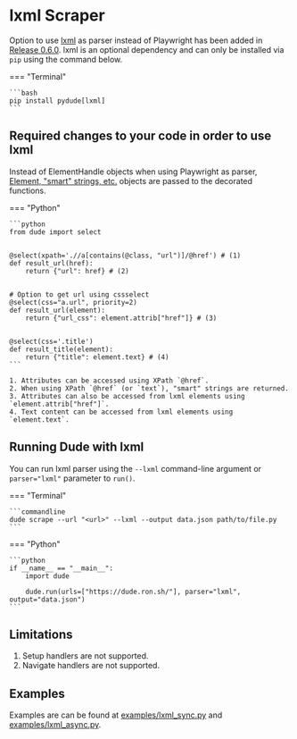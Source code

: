 # lxml Scraper

Option to use [lxml](https://lxml.de/) as parser instead of Playwright has been added in [Release 0.6.0](https://github.com/roniemartinez/dude/releases/tag/0.6.0).
lxml is an optional dependency and can only be installed via `pip` using the command below.

=== "Terminal"

    ```bash
    pip install pydude[lxml]
    ```

## Required changes to your code in order to use lxml

Instead of ElementHandle objects when using Playwright as parser, [Element, "smart" strings, etc.](https://lxml.de/xpathxslt.html#xpath-return-values) objects are passed to the decorated functions.


=== "Python"

    ```python
    from dude import select


    @select(xpath='.//a[contains(@class, "url")]/@href') # (1)
    def result_url(href):
        return {"url": href} # (2)
    
    
    # Option to get url using cssselect
    @select(css="a.url", priority=2)
    def result_url(element):
        return {"url_css": element.attrib["href"]} # (3)
    
    
    @select(css='.title')
    def result_title(element):
        return {"title": element.text} # (4)
    ```
    
    1. Attributes can be accessed using XPath `@href`.
    2. When using XPath `@href` (or `text`), "smart" strings are returned.
    3. Attributes can also be accessed from lxml elements using `element.attrib["href"]`.
    4. Text content can be accessed from lxml elements using `element.text`.


## Running Dude with lxml 

You can run lxml parser using the `--lxml` command-line argument or `parser="lxml"` parameter to `run()`.


=== "Terminal"

    ```commandline
    dude scrape --url "<url>" --lxml --output data.json path/to/file.py
    ```

=== "Python"

    ```python
    if __name__ == "__main__":
        import dude

        dude.run(urls=["https://dude.ron.sh/"], parser="lxml", output="data.json")
    ```

## Limitations

1. Setup handlers are not supported.
2. Navigate handlers are not supported.


## Examples

Examples are can be found at [examples/lxml_sync.py](https://github.com/roniemartinez/dude/tree/master/examples/lxml_sync.py) and [examples/lxml_async.py](https://github.com/roniemartinez/dude/tree/master/examples/lxml_async.py).
